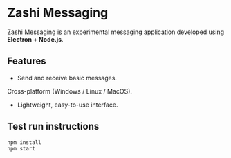 # Zashi Messaging

Zashi Messaging is an experimental messaging application developed using **Electron + Node.js**.

## Features
- Send and receive basic messages.

Cross-platform (Windows / Linux / MacOS).

- Lightweight, easy-to-use interface.

## Test run instructions
```bash
npm install
npm start
